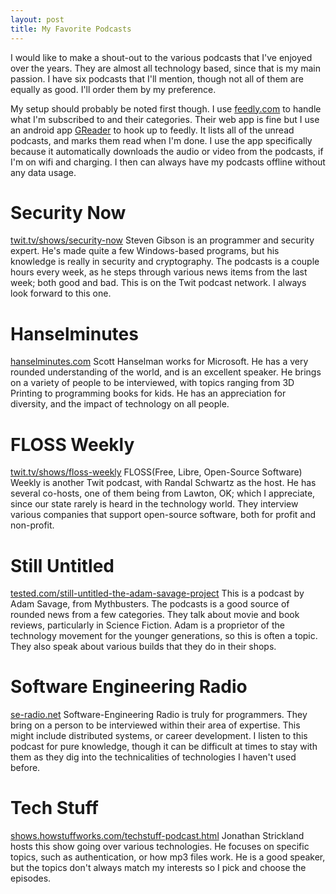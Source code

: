 ```yaml
---
layout: post
title: My Favorite Podcasts
---
```

I would like to make a shout-out to the various podcasts that I've enjoyed over the years. They are almost all technology based, since that is my main passion. I have six podcasts that I'll mention, though not all of them are equally as good. I'll order them by my preference.

My setup should probably be noted first though. I use [feedly.com](https://feedly.com/) to handle what I'm subscribed to and their categories. Their web app is fine but I use an android app [GReader](https://play.google.com/store/apps/details?id=com.noinnion.android.greader.readerpro) to hook up to feedly. It lists all of the unread podcasts, and marks them read when I'm done. I use the app specifically because it automatically downloads the audio or video from the podcasts, if I'm on wifi and charging. I then can always have my podcasts offline without any data usage.

# Security Now
[twit.tv/shows/security-now](https://twit.tv/shows/security-now)
Steven Gibson is an programmer and security expert. He's made quite a few Windows-based programs, but his knowledge is really in security and cryptography. The podcasts is a couple hours every week, as he steps through various news items from the last week; both good and bad. This is on the Twit podcast network. I always look forward to this one.

# Hanselminutes
[hanselminutes.com](https://hanselminutes.com/)
Scott Hanselman works for Microsoft. He has a very rounded understanding of the world, and is an excellent speaker. He brings on a variety of people to be interviewed, with topics ranging from 3D Printing to programming books for kids. He has an appreciation for diversity, and the impact of technology on all people.

# FLOSS Weekly
[twit.tv/shows/floss-weekly](https://twit.tv/shows/floss-weekly)
FLOSS(Free, Libre, Open-Source Software) Weekly is another Twit podcast, with Randal Schwartz as the host. He has several co-hosts, one of them being from Lawton, OK; which I appreciate, since our state rarely is heard in the technology world. They interview various companies that support open-source software, both for profit and non-profit.

# Still Untitled
[tested.com/still-untitled-the-adam-savage-project](http://www.tested.com/still-untitled-the-adam-savage-project/)
This is a podcast by Adam Savage, from Mythbusters. The podcasts is a good source of rounded news from a few categories. They talk about movie and book reviews, particularly in Science Fiction. Adam is a proprietor of the technology movement for the younger generations, so this is often a topic. They also speak about various builds that they do in their shops.

# Software Engineering Radio
[se-radio.net](http://www.se-radio.net/)
Software-Engineering Radio is truly for programmers. They bring on a person to be interviewed within their area of expertise. This might include distributed systems, or career development. I listen to this podcast for pure knowledge, though it can be difficult at times to stay with them as they dig into the technicalities of technologies I haven't used before.

# Tech Stuff
[shows.howstuffworks.com/techstuff-podcast.html](http://shows.howstuffworks.com/techstuff-podcast.htm)
Jonathan Strickland hosts this show going over various technologies. He focuses on specific topics, such as authentication, or how mp3 files work. He is a good speaker, but the topics don't always match my interests so I pick and choose the episodes.
